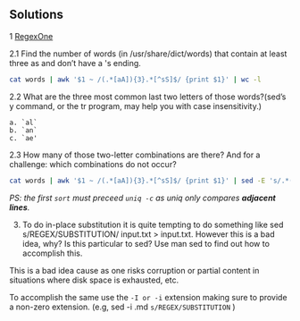 ## Solutions 

1 [RegexOne](https://regexone.com/)

2.1 Find the number of words (in /usr/share/dict/words) that contain at least three as and don’t have a 's ending. 

```bash
cat words | awk '$1 ~ /(.*[aA]){3}.*[^sS]$/ {print $1}' | wc -l
```

2.2  What are the three most common last two letters of those words?(sed’s y command, or the tr program, may help you with case insensitivity.) 
	
	a. `al`
	b. `an`
	c. `ae'

2.3 How many of those two-letter combinations are there? And for a challenge: which combinations do not occur?

```zsh  
cat words | awk '$1 ~ /(.*[aA]){3}.*[^sS]$/ {print $1}' | sed -E 's/.*(..)/\1/' | sort | uniq -c | sort -k1,1 | tail -n3 
```

_PS: the first `sort` must preceed `uniq -c` as uniq only compares __adjacent lines__._

3. To do in-place substitution it is quite tempting to do something like sed s/REGEX/SUBSTITUTION/ input.txt > input.txt. However this is a bad idea, why? Is this particular to sed? Use man sed to find out how to accomplish this.

This is a bad idea cause as one risks corruption or partial content in situations where disk space is exhausted, etc. 

To accomplish the same use the `-I or -i` extension making sure to provide a non-zero extension. (e.g, sed -i .md `s/REGEX/SUBSTITUTION` ) 


